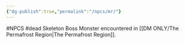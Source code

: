 ```yaml
---
{"dg-publish":true,"permalink":"/npcs/mr/"}
---
```


#NPCS #dead 
Skeleton Boss Monster encountered in [[DM ONLY/The Permafrost Region\|The Permafrost Region]].